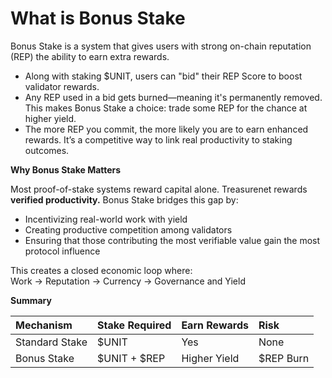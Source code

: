 # What is Bonus Stake

Bonus Stake is a system that gives users with strong on-chain reputation (REP) the ability to earn extra rewards.

* Along with staking $UNIT, users can "bid" their REP Score to boost validator rewards.  
* Any REP used in a bid gets burned—meaning it's permanently removed. This makes Bonus Stake a choice: trade some REP for the chance at higher yield.  
* The more REP you commit, the more likely you are to earn enhanced rewards. It’s a competitive way to link real productivity to staking outcomes.

**Why Bonus Stake Matters**

Most proof-of-stake systems reward capital alone. Treasurenet rewards **verified productivity.** Bonus Stake bridges this gap by:

* Incentivizing real-world work with yield  
* Creating productive competition among validators  
* Ensuring that those contributing the most verifiable value gain the most protocol influence

This creates a closed economic loop where:  
 Work → Reputation → Currency → Governance and Yield

**Summary**

| Mechanism | Stake Required | Earn Rewards | Risk |
| :---- | :---- | :---- | :---- |
| Standard Stake | $UNIT | Yes | None |
| Bonus Stake  | $UNIT \+ $REP | Higher Yield | $REP Burn |